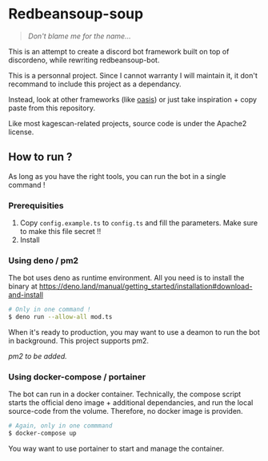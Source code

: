 # Redbeansoup-soup

> *Don't blame me for the name...*

This is an attempt to create a discord bot framework built on top of discordeno, while rewriting redbeansoup-bot.

This is a personnal project. Since I cannot warranty I will maintain it, it don't recommand to include this project as a dependancy.

Instead, look at other frameworks (like [oasis](https://github.com/yuzudev/oasis)) or just take inspiration + copy paste from this repository.

Like most kagescan-related projects, source code is under the Apache2 license.

## How to run ?

As long as you have the right tools, you can run the bot in a single command !

### Prerequisities

1. Copy `config.example.ts` to `config.ts` and fill the parameters. Make sure to make this file secret !!
2. Install

### Using deno / pm2

The bot uses deno as runtime environment. All you need is to install the binary at https://deno.land/manual/getting_started/installation#download-and-install

```sh
# Only in one command !
$ deno run --allow-all mod.ts
```

When it's ready to production, you may want to use a deamon to run the bot in background. This project supports pm2.

*pm2 to be added.*

### Using docker-compose / portainer

The bot can run in a docker container. Technically, the compose script starts the official deno image + additional dependancies, and run the local source-code from the volume. Therefore, no docker image is providen.

```sh
# Again, only in one commmand
$ docker-compose up
```

You way want to use portainer to start and manage the container.